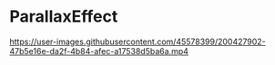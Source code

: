 # ParallaxEffect


https://user-images.githubusercontent.com/45578399/200427902-47b5e16e-da2f-4b84-afec-a17538d5ba6a.mp4

